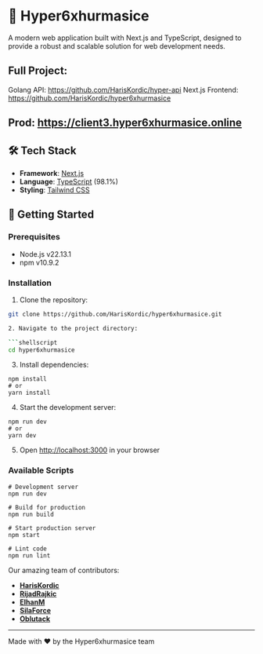 # 🚀 Hyper6xhurmasice

A modern web application built with Next.js and TypeScript, designed to provide a robust and scalable solution for web development needs.

## Full Project:
Golang API: https://github.com/HarisKordic/hyper-api
Next.js Frontend: https://github.com/HarisKordic/hyper6xhurmasice

## Prod: https://client3.hyper6xhurmasice.online

## 🛠️ Tech Stack

- **Framework**: [Next.js](https://nextjs.org/)
- **Language**: [TypeScript](https://www.typescriptlang.org/) (98.1%)
- **Styling**: [Tailwind CSS](https://tailwindcss.com/)

## 🚀 Getting Started

### Prerequisites

- Node.js v22.13.1
- npm v10.9.2

### Installation

1. Clone the repository:

````bash
git clone https://github.com/HarisKordic/hyper6xhurmasice.git

2. Navigate to the project directory:

```shellscript
cd hyper6xhurmasice
````

3. Install dependencies:

```shellscript
npm install
# or
yarn install
```

4. Start the development server:

```shellscript
npm run dev
# or
yarn dev
```

5. Open [http://localhost:3000](http://localhost:3000) in your browser

### Available Scripts

```shellscript
# Development server
npm run dev

# Build for production
npm run build

# Start production server
npm start

# Lint code
npm run lint
```

Our amazing team of contributors:

- **[HarisKordic](https://github.com/HarisKordic)**
- **[RijadRajkic](https://github.com/RijadRajkic)** 
- **[ElhanM](https://github.com/ElhanM)** 
- **[SilaForce](https://github.com/SilaForce)** 
- **[Oblutack](https://github.com/Oblutack)** 

---

Made with ❤️ by the Hyper6xhurmasice team